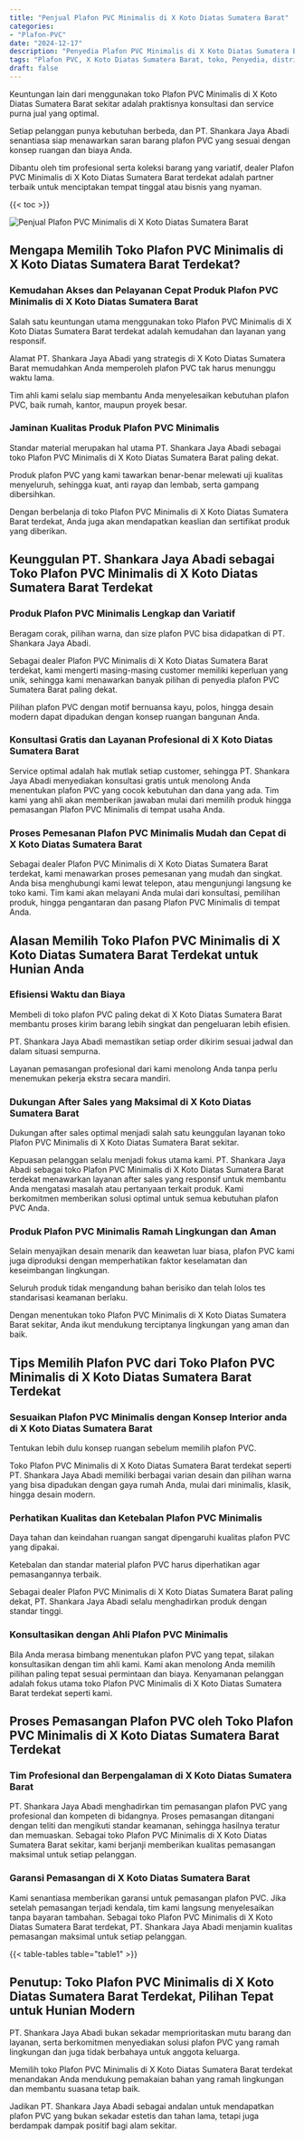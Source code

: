 ```yaml
---
title: "Penjual Plafon PVC Minimalis di X Koto Diatas Sumatera Barat"
categories: 
- "Plafon-PVC"
date: "2024-12-17"
description: "Penyedia Plafon PVC Minimalis di X Koto Diatas Sumatera Barat untuk hunian, office, serta toko. Plafon unggulan, beragam motif, pilihan warna modern, dengan jasa penempatan ditangani oleh tenaga ahli ahli serta garansi resmi!|Jasa penjualan Plafon PVC Minimalis di X Koto Diatas Sumatera Barat untuk kebutuhan rumah, perkantoran, atau ritel, beserta material unggulan dan penempatan oleh tenaga ahli profesional serta jaminan resmi.|Alternatif Plafon PVC Minimalis di X Koto Diatas Sumatera Barat yang terbukti untuk hunian, perkantoran, serta gerai, bersama plafon terbaik dan penempatan oleh tim berpengalaman dan kepastian resmi.|Distribusi Plafon PVC Minimalis di X Koto Diatas Sumatera Barat bagi rumah, kantor, serta ritel, dengan material unggulan dan instalasi oleh tim profesional, lengkap beserta jaminan resmi.}"
tags: "Plafon PVC, X Koto Diatas Sumatera Barat, toko, Penyedia, distributor"
draft: false
---
```


Keuntungan lain dari menggunakan toko Plafon PVC Minimalis di X Koto Diatas Sumatera Barat sekitar adalah praktisnya konsultasi dan service purna jual yang optimal.

Setiap pelanggan punya kebutuhan berbeda, dan PT. Shankara Jaya Abadi senantiasa siap menawarkan saran barang plafon PVC yang sesuai dengan konsep ruangan dan biaya Anda.

Dibantu oleh tim profesional serta koleksi barang yang variatif, dealer Plafon PVC Minimalis di X Koto Diatas Sumatera Barat terdekat adalah partner terbaik untuk menciptakan tempat tinggal atau bisnis yang nyaman.

{{< toc >}}

![Penjual Plafon PVC Minimalis di X Koto Diatas Sumatera Barat](/images/Plafon-PVC/Penjual-Plafon-PVC-Minimalis-di-X-Koto-Diatas-Sumatera-Barat.png)


## Mengapa Memilih Toko Plafon PVC Minimalis di X Koto Diatas Sumatera Barat Terdekat?

### Kemudahan Akses dan Pelayanan Cepat Produk Plafon PVC Minimalis di X Koto Diatas Sumatera Barat

Salah satu keuntungan utama menggunakan toko Plafon PVC Minimalis di X Koto Diatas Sumatera Barat terdekat adalah kemudahan dan layanan yang responsif.

Alamat PT. Shankara Jaya Abadi yang strategis di X Koto Diatas Sumatera Barat memudahkan Anda memperoleh plafon PVC tak harus menunggu waktu lama.

Tim ahli kami selalu siap membantu Anda menyelesaikan kebutuhan plafon PVC, baik rumah, kantor, maupun proyek besar.

### Jaminan Kualitas Produk Plafon PVC Minimalis

Standar material merupakan hal utama PT. Shankara Jaya Abadi sebagai toko Plafon PVC Minimalis di X Koto Diatas Sumatera Barat paling dekat.

Produk plafon PVC yang kami tawarkan benar-benar melewati uji kualitas menyeluruh, sehingga kuat, anti rayap dan lembab, serta gampang dibersihkan.

Dengan berbelanja di toko Plafon PVC Minimalis di X Koto Diatas Sumatera Barat terdekat, Anda juga akan mendapatkan keaslian dan sertifikat produk yang diberikan.

## Keunggulan PT. Shankara Jaya Abadi sebagai Toko Plafon PVC Minimalis di X Koto Diatas Sumatera Barat Terdekat

### Produk Plafon PVC Minimalis Lengkap dan Variatif

Beragam corak, pilihan warna, dan size plafon PVC bisa didapatkan di PT. Shankara Jaya Abadi.

Sebagai dealer Plafon PVC Minimalis di X Koto Diatas Sumatera Barat terdekat, kami mengerti masing-masing customer memiliki keperluan yang unik, sehingga kami menawarkan banyak pilihan di penyedia plafon PVC Sumatera Barat paling dekat.

Pilihan plafon PVC dengan motif bernuansa kayu, polos, hingga desain modern dapat dipadukan dengan konsep ruangan bangunan Anda.

### Konsultasi Gratis dan Layanan Profesional di X Koto Diatas Sumatera Barat

Service optimal adalah hak mutlak setiap customer, sehingga PT. Shankara Jaya Abadi menyediakan konsultasi gratis untuk menolong Anda menentukan plafon PVC yang cocok kebutuhan dan dana yang ada. Tim kami yang ahli akan memberikan jawaban mulai dari memilih produk hingga pemasangan Plafon PVC Minimalis di tempat usaha Anda.

### Proses Pemesanan Plafon PVC Minimalis Mudah dan Cepat di X Koto Diatas Sumatera Barat

Sebagai dealer Plafon PVC Minimalis di X Koto Diatas Sumatera Barat terdekat, kami menawarkan proses pemesanan yang mudah dan singkat. Anda bisa menghubungi kami lewat telepon, atau mengunjungi langsung ke toko kami. Tim kami akan melayani Anda mulai dari konsultasi, pemilihan produk, hingga pengantaran dan pasang Plafon PVC Minimalis di tempat Anda.

## Alasan Memilih Toko Plafon PVC Minimalis di X Koto Diatas Sumatera Barat Terdekat untuk Hunian Anda

### Efisiensi Waktu dan Biaya

Membeli di toko plafon PVC paling dekat di X Koto Diatas Sumatera Barat membantu proses kirim barang lebih singkat dan pengeluaran lebih efisien.

PT. Shankara Jaya Abadi memastikan setiap order dikirim sesuai jadwal dan dalam situasi sempurna.

Layanan pemasangan profesional dari kami menolong Anda tanpa perlu menemukan pekerja ekstra secara mandiri.

### Dukungan After Sales yang Maksimal di X Koto Diatas Sumatera Barat

Dukungan after sales optimal menjadi salah satu keunggulan layanan toko Plafon PVC Minimalis di X Koto Diatas Sumatera Barat sekitar.

Kepuasan pelanggan selalu menjadi fokus utama kami. PT. Shankara Jaya Abadi sebagai toko Plafon PVC Minimalis di X Koto Diatas Sumatera Barat terdekat menawarkan layanan after sales yang responsif untuk membantu Anda mengatasi masalah atau pertanyaan terkait produk. Kami berkomitmen memberikan solusi optimal untuk semua kebutuhan plafon PVC Anda.

### Produk Plafon PVC Minimalis Ramah Lingkungan dan Aman

Selain menyajikan desain menarik dan keawetan luar biasa, plafon PVC kami juga diproduksi dengan memperhatikan faktor keselamatan dan keseimbangan lingkungan.

Seluruh produk tidak mengandung bahan berisiko dan telah lolos tes standarisasi keamanan berlaku.

Dengan menentukan toko Plafon PVC Minimalis di X Koto Diatas Sumatera Barat sekitar, Anda ikut mendukung terciptanya lingkungan yang aman dan baik.

## Tips Memilih Plafon PVC dari Toko Plafon PVC Minimalis di X Koto Diatas Sumatera Barat Terdekat

### Sesuaikan Plafon PVC Minimalis dengan Konsep Interior anda di X Koto Diatas Sumatera Barat

Tentukan lebih dulu konsep ruangan sebelum memilih plafon PVC.

Toko Plafon PVC Minimalis di X Koto Diatas Sumatera Barat terdekat seperti PT. Shankara Jaya Abadi memiliki berbagai varian desain dan pilihan warna yang bisa dipadukan dengan gaya rumah Anda, mulai dari minimalis, klasik, hingga desain modern.

### Perhatikan Kualitas dan Ketebalan Plafon PVC Minimalis

Daya tahan dan keindahan ruangan sangat dipengaruhi kualitas plafon PVC yang dipakai.

Ketebalan dan standar material plafon PVC harus diperhatikan agar pemasangannya terbaik.

Sebagai dealer Plafon PVC Minimalis di X Koto Diatas Sumatera Barat paling dekat, PT. Shankara Jaya Abadi selalu menghadirkan produk dengan standar tinggi.

### Konsultasikan dengan Ahli Plafon PVC Minimalis

Bila Anda merasa bimbang menentukan plafon PVC yang tepat, silakan konsultasikan dengan tim ahli kami. Kami akan menolong Anda memilih pilihan paling tepat sesuai permintaan dan biaya. Kenyamanan pelanggan adalah fokus utama toko Plafon PVC Minimalis di X Koto Diatas Sumatera Barat terdekat seperti kami.

## Proses Pemasangan Plafon PVC oleh Toko Plafon PVC Minimalis di X Koto Diatas Sumatera Barat Terdekat

### Tim Profesional dan Berpengalaman di X Koto Diatas Sumatera Barat

PT. Shankara Jaya Abadi menghadirkan tim pemasangan plafon PVC yang profesional dan kompeten di bidangnya. Proses pemasangan ditangani dengan teliti dan mengikuti standar keamanan, sehingga hasilnya teratur dan memuaskan. Sebagai toko Plafon PVC Minimalis di X Koto Diatas Sumatera Barat sekitar, kami berjanji memberikan kualitas pemasangan maksimal untuk setiap pelanggan.

### Garansi Pemasangan di X Koto Diatas Sumatera Barat

Kami senantiasa memberikan garansi untuk pemasangan plafon PVC. Jika setelah pemasangan terjadi kendala, tim kami langsung menyelesaikan tanpa bayaran tambahan. Sebagai toko Plafon PVC Minimalis di X Koto Diatas Sumatera Barat terdekat, PT. Shankara Jaya Abadi menjamin kualitas pemasangan maksimal untuk setiap pelanggan.

{{< table-tables table="table1" >}}

## Penutup: Toko Plafon PVC Minimalis di X Koto Diatas Sumatera Barat Terdekat, Pilihan Tepat untuk Hunian Modern

PT. Shankara Jaya Abadi bukan sekadar memprioritaskan mutu barang dan layanan, serta berkomitmen menyediakan solusi plafon PVC yang ramah lingkungan dan juga tidak berbahaya untuk anggota keluarga.

Memilih toko Plafon PVC Minimalis di X Koto Diatas Sumatera Barat terdekat menandakan Anda mendukung pemakaian bahan yang ramah lingkungan dan membantu suasana tetap baik.

Jadikan PT. Shankara Jaya Abadi sebagai andalan untuk mendapatkan plafon PVC yang bukan sekadar estetis dan tahan lama, tetapi juga berdampak dampak positif bagi alam sekitar.